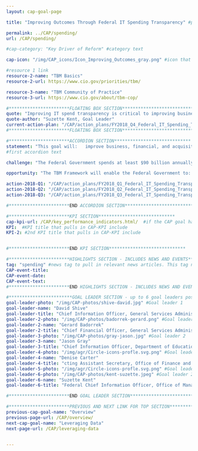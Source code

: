 ```yaml
---
layout: cap-goal-page

title: "Improving Outcomes Through Federal IT Spending Transparency" #page title

permalink: ../CAP/spending/
url: /CAP/spending/

#cap-category: "Key Driver of Reform" #category text

cap-icon: "/img/CAP_icons/Icon_Improving_Outcomes_gray.png" #icon that appears next to title

#resource 1 link
resource-2-name: "TBM Basics"
resource-2-url: https://www.cio.gov/priorities/tbm/

resource-3-name: "TBM Community of Practice"
resource-3-url: https://www.cio.gov/about/tbm-cop/

#***********************FLOATING BOX SECTION*****************************
quote: "Improving IT spend transparency is critical to improving business end-to-end, from the idea to the acquisition to what we actually deliver." #appears in the gray text box
quote-author: "Suzette Kent, Goal Leader"
current-action-plan: "/CAP/action_plans/FY2018_Q4_Federal_IT_Spending_Transparency.pdf"
#***********************FLOATING BOX SECTION*****************************

#***********************ACCORDION SECTION*****************************
statement: "This goal will:   improve business, financial, and acquisition outcomes; enable Federal executives to make data-driven decisions and analyze trade-offs between cost, quality, and value of IT investments; reduce agency burden for reporting IT budget, spend, and performance data by automating the use of authoritative data sources; and enable IT benchmarking across Federal Government agencies and with other public and private sector organizations."
#first accordion text

challenge: "The Federal Government spends at least $90 billion annually on IT, and Federal executives have long known they could better manage that spending with increased visibility and more accurate data. Congress and taxpayers have pressed for better information about how Federal IT dollars are spent and the return on that investment. The FY 2018 President’s Budget reported 84% of the total Federal IT budget categorized as “other,” as opposed to being clearly tied to a specific IT category of spend. This lack of granularity makes it difficult to baseline Federal investments and show the public whether Government is spending taxpayer dollars effectively in order to drive the large scale change needed to improve business transformation and citizen services. In the spring of 2017, Office of Management and Budget guidance called on agencies to begin adopting elements of the Technology Business Management framework - an open source standard for IT costs. This will provide more granularity in IT spend based upon a taxonomy broadly accepted across both private and public sector organizations." #second accordion text

opportunity: "The TBM Framework will enable the Federal Government to:   run IT like a business; drive innovation and business transformation; improve services to citizens; add cost transparency; and increase accountability to taxpayers. " #third accordion text

action-2018-Q1: "/CAP/action_plans/FY2018_Q1_Federal_IT_Spending_Transparency.pdf"
action-2018-Q2: "/CAP/action_plans/FY2018_Q2_Federal_IT_Spending_Transparency.pdf"
action-2018-Q3: "/CAP/action_plans/FY2018_Q3_Federal_IT_Spending_Transparency.pdf"

#***********************END ACCORDION SECTION*****************************

#***********************KPI SECTION*****************************
cap-kpi-url: /CAP/key_performance_indicators.html/  #if the CAP goal has a KPI, it will appear as a button under the title. The button links to the KPI accordion section
KPI:  #KPI title that pulls in CAP-KPI include
KPI-2: #2nd KPI title that pulls in CAP-KPI include


#***********************END KPI SECTION*****************************

#***********************HIGHLIGHTS SECTION - INCLUDES NEWS AND EVENTS*****************************
tag: "spending" #news tag to pull in relevant news articles. This tag needs to be included in the "post" front matter
CAP-event-title:
CAP-event-date:
CAP-event-text:
#***********************END HIGHLIGHTS SECTION - INCLUDES NEWS AND EVENTS*****************************

#************************GOAL LEADER SECTION - up to 6 goal leaders possible by creating up to 6 sections below***************************
goal-leader-photo: "/img/CAP-photos/shive-david.jpg" #Goal leader 1
goal-leader-name: "David Shive"
goal-leader-title: "Chief Information Officer, General Services Administration"
goal-leader-2-photo: "/img/CAP-photos/badorrek-gerard.png" #Goal leader 2
goal-leader-2-name: "Gerard Badorrek"
goal-leader-2-title: "Chief Financial Officer, General Services Administration"
goal-leader-3-photo: "/img/CAP-photos/gray-jason.jpg" #Goal leader 2
goal-leader-3-name: "Jason Gray"
goal-leader-3-title: "Chief Information Officer, Department of Education"
goal-leader-4-photo: "/img/agr/Circle-icons-profle.svg.png" #Goal leader 2
goal-leader-4-name: "Denise Carter"
goal-leader-4-title: "cting Assistant Secretary, Office of Finance and Operations, Department of Education"
goal-leader-5-photo: "/img/agr/Circle-icons-profle.svg.png" #Goal leader 2
goal-leader-6-photo: "/img/CAP-photos/kent-suzette.jpeg" #Goal leader 2
goal-leader-6-name: "Suzette Kent"
goal-leader-6-title: "Federal Chief Information Officer, Office of Management and Budget"

#***********************END GOAL LEADER SECTION*****************************8

#***********************PREVIOUS AND NEXT LINK FOR TOP SECTION*****************************8
previous-cap-goal-name: "Overview"
previous-page-url: /CAP/overview/
next-cap-goal-name: "Leveraging Data"
next-page-url: /CAP/leveraging-data


---  
```

